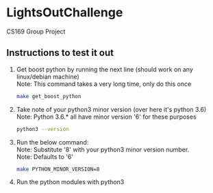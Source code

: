 # LightsOutChallenge
CS169 Group Project

## Instructions to test it out

1. Get boost python by running the next line (should work on any linux/debian machine)  
   Note: This command takes a very long time, only do this once
   ```bash
   make get_boost_python
   ```

2. Take note of your python3 minor version (over here it's python 3.6)  
   Note: Python 3.6.* all have minor version '6' for these purposes
    ```bash
   python3 --version
   ```

3. Run the below command:  
    Note: Substitute '8' with your python3 minor version number.  
    Note: Defaults to '6'  
    ```bash
    make PYTHON_MINOR_VERSION=8
    ```
4. Run the python modules with python3
